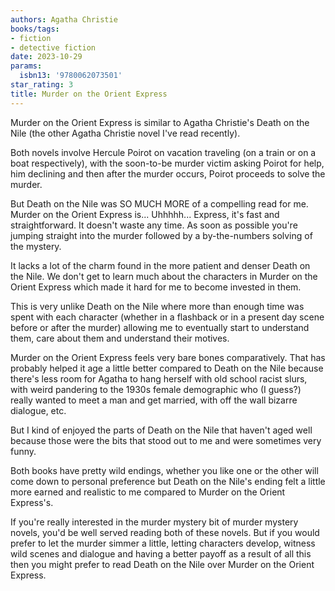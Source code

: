 ```yaml
---
authors: Agatha Christie
books/tags:
- fiction
- detective fiction
date: 2023-10-29
params:
  isbn13: '9780062073501'
star_rating: 3
title: Murder on the Orient Express
---
```


Murder on the Orient Express is similar to Agatha Christie's Death on the Nile
(the other Agatha Christie novel I've read recently).

Both novels involve Hercule Poirot on vacation traveling (on a train or on a
boat respectively), with the soon-to-be murder victim asking Poirot for help,
him declining and then after the murder occurs, Poirot proceeds to solve the
murder.

But Death on the Nile was SO MUCH MORE of a compelling read for me. Murder on
the Orient Express is... Uhhhhh... Express, it's fast and straightforward. It
doesn't waste any time. As soon as possible you're jumping straight into the
murder followed by a by-the-numbers solving of the mystery.

<!--more-->

It lacks a lot of the charm found in the more patient and denser Death on the
Nile. We don't get to learn much about the characters in Murder on the Orient
Express which made it hard for me to become invested in them.

This is very unlike Death on the Nile where more than enough time was spent with
each character (whether in a flashback or in a present day scene before or after
the murder) allowing me to eventually start to understand them, care about them
and understand their motives.

Murder on the Orient Express feels very bare bones comparatively. That has
probably helped it age a little better compared to Death on the Nile because
there's less room for Agatha to hang herself with old school racist slurs, with
weird pandering to the 1930s female demographic who (I guess?) really wanted to
meet a man and get married, with off the wall bizarre dialogue, etc.

But I kind of enjoyed the parts of Death on the Nile that haven't aged well
because those were the bits that stood out to me and were sometimes very funny.

Both books have pretty wild endings, whether you like one or the other will come
down to personal preference but Death on the Nile's ending felt a little more
earned and realistic to me compared to Murder on the Orient Express's.

If you're really interested in the murder mystery bit of murder mystery novels,
you'd be well served reading both of these novels. But if you would prefer to
let the murder simmer a little, letting characters develop, witness wild scenes
and dialogue and having a better payoff as a result of all this then you might
prefer to read Death on the Nile over Murder on the Orient Express.